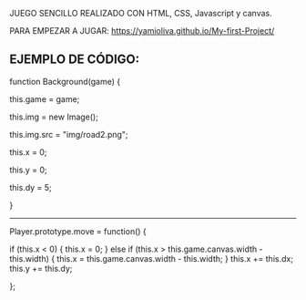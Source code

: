 JUEGO SENCILLO REALIZADO CON HTML, CSS, Javascript y canvas.

PARA EMPEZAR A JUGAR: https://yamioliva.github.io/My-first-Project/ 

EJEMPLO DE CÓDIGO:
----------------------------------------------------------------------------------------------------------------------------

function Background(game) {

  this.game = game;
  
  this.img = new Image();
  
  this.img.src = "img/road2.png";
  
  this.x = 0;
  
  this.y = 0;
  
  this.dy = 5;
  
}

----------------------------------------------------------------------------------------------------------------------------
Player.prototype.move = function() {

  if (this.x < 0) {
  this.x = 0;
  } else if (this.x > this.game.canvas.width - this.width) {
  this.x = this.game.canvas.width - this.width;
  }
  this.x += this.dx;
  this.y += this.dy;
  
};
